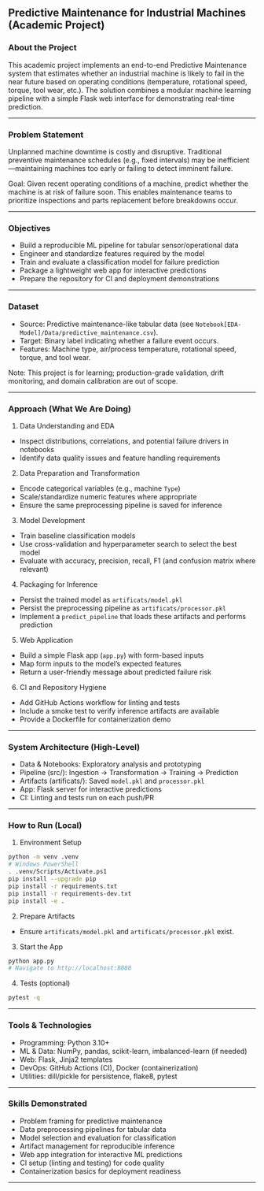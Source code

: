 ## Predictive Maintenance for Industrial Machines (Academic Project)

### About the Project
This academic project implements an end-to-end Predictive Maintenance system that estimates whether an industrial machine is likely to fail in the near future based on operating conditions (temperature, rotational speed, torque, tool wear, etc.). The solution combines a modular machine learning pipeline with a simple Flask web interface for demonstrating real-time prediction.

---

### Problem Statement
Unplanned machine downtime is costly and disruptive. Traditional preventive maintenance schedules (e.g., fixed intervals) may be inefficient—maintaining machines too early or failing to detect imminent failure.

Goal: Given recent operating conditions of a machine, predict whether the machine is at risk of failure soon. This enables maintenance teams to prioritize inspections and parts replacement before breakdowns occur.

---

### Objectives
- Build a reproducible ML pipeline for tabular sensor/operational data
- Engineer and standardize features required by the model
- Train and evaluate a classification model for failure prediction
- Package a lightweight web app for interactive predictions
- Prepare the repository for CI and deployment demonstrations

---

### Dataset 
- Source: Predictive maintenance-like tabular data (see `Notebook[EDA-Model]/Data/predictive_maintenance.csv`).
- Target: Binary label indicating whether a failure event occurs.
- Features: Machine type, air/process temperature, rotational speed, torque, and tool wear.

Note: This project is for learning; production-grade validation, drift monitoring, and domain calibration are out of scope.

---

### Approach (What We Are Doing)
1) Data Understanding and EDA
- Inspect distributions, correlations, and potential failure drivers in notebooks
- Identify data quality issues and feature handling requirements

2) Data Preparation and Transformation
- Encode categorical variables (e.g., machine `Type`)
- Scale/standardize numeric features where appropriate
- Ensure the same preprocessing pipeline is saved for inference

3) Model Development
- Train baseline classification models
- Use cross-validation and hyperparameter search to select the best model
- Evaluate with accuracy, precision, recall, F1 (and confusion matrix where relevant)

4) Packaging for Inference
- Persist the trained model as `artificats/model.pkl`
- Persist the preprocessing pipeline as `artificats/processor.pkl`
- Implement a `predict_pipeline` that loads these artifacts and performs prediction

5) Web Application
- Build a simple Flask app (`app.py`) with form-based inputs
- Map form inputs to the model’s expected features
- Return a user-friendly message about predicted failure risk

6) CI and Repository Hygiene
- Add GitHub Actions workflow for linting and tests
- Include a smoke test to verify inference artifacts are available
- Provide a Dockerfile for containerization demo

---

### System Architecture (High-Level)
- Data & Notebooks: Exploratory analysis and prototyping
- Pipeline (src/): Ingestion → Transformation → Training → Prediction
- Artifacts (artificats/): Saved `model.pkl` and `processor.pkl`
- App: Flask server for interactive predictions
- CI: Linting and tests run on each push/PR

---

### How to Run (Local)
1) Environment Setup
```bash
python -m venv .venv
# Windows PowerShell
. .venv/Scripts/Activate.ps1
pip install --upgrade pip
pip install -r requirements.txt
pip install -r requirements-dev.txt
pip install -e .
```

2) Prepare Artifacts
- Ensure `artificats/model.pkl` and `artificats/processor.pkl` exist.

3) Start the App
```bash
python app.py
# Navigate to http://localhost:8080
```

4) Tests (optional)
```bash
pytest -q
```

---

### Tools & Technologies
- Programming: Python 3.10+
- ML & Data: NumPy, pandas, scikit-learn, imbalanced-learn (if needed)
- Web: Flask, Jinja2 templates
- DevOps: GitHub Actions (CI), Docker (containerization)
- Utilities: dill/pickle for persistence, flake8, pytest

---

### Skills Demonstrated
- Problem framing for predictive maintenance
- Data preprocessing pipelines for tabular data
- Model selection and evaluation for classification
- Artifact management for reproducible inference
- Web app integration for interactive ML predictions
- CI setup (linting and testing) for code quality
- Containerization basics for deployment readiness

---